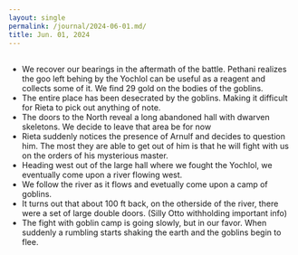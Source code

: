 ```yaml
---
layout: single
permalink: /journal/2024-06-01.md/
title: Jun. 01, 2024
---
```


## 

- We recover our bearings in the aftermath of the battle. Pethani realizes the goo left behing by the Yochlol can be useful as a reagent and collects some of it. We find 29 gold on the bodies of the goblins.
- The entire place has been desecrated by the goblins. Making it difficult for Rieta to pick out anything of note.
- The doors to the North reveal a long abandoned hall with dwarven skeletons. We decide to leave that area be for now
- Rieta suddenly notices the presence of Arnulf and decides to question him. The most they are able to get out of him is that he will fight with us on the orders of his mysterious master.
- Heading west out of the large hall where we fought the Yochlol, we eventually come upon a river flowing west.
- We follow the river as it flows and evetually come upon a camp of goblins. 
- It turns out that about 100 ft back, on the otherside of the river, there were a set of large double doors. (Silly Otto withholding important info)
- The fight with goblin camp is going slowly, but in our favor. When suddenly a rumbling starts shaking the earth and the goblins begin to flee.